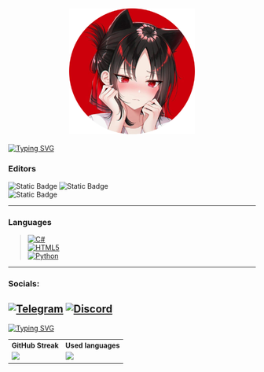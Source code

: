 <h3 align="center"><img src="https://github.com/Mr0Shad0w/Mr0Shad0w/blob/main/assets/avatar.png" height="256"/></h3>

<a href="https://git.io/typing-svg"><img src="https://readme-typing-svg.demolab.com?font=Fira+Code&size=42&pause=1000&color=BD0000&center=true&vCenter=true&random=false&lines=Hi+Coders!_" alt="Typing SVG" /></a>

### Editors
<img alt="Static Badge" src="https://img.shields.io/badge/Visual%20Studio-visual%20studio?style=for-the-badge&logo=visual-studio&logoColor=white&color=5C2D91&cacheSeconds=https%3A%2F%2Fvisualstudio.microsoft.com">
<img alt="Static Badge" src="https://img.shields.io/badge/Visual%20Studio%20Code-visual%20studio%20code?style=for-the-badge&logo=visual-studio-code&logoColor=white&color=0078d7&cacheSeconds=https%3A%2F%2Fcode.visualstudio.com"><br>
<img alt="Static Badge" src="https://img.shields.io/badge/PyCharm-pycharm?style=for-the-badge&logo=pycharm&logoColor=black&labelColor=green&color=black&cacheSeconds=https%3A%2F%2Fwww.jetbrains.com">

---

### Languages
> [![C#](https://img.shields.io/badge/c%23-%23239120.svg?style=for-the-badge&logo=c-sharp&logoColor=white)](https://dotnet.microsoft.com/en-us/download/dotnet)\
> [![HTML5](https://img.shields.io/badge/html5-%23E34F26.svg?style=for-the-badge&logo=html5&logoColor=white)](https://ru.wikipedia.org/wiki/HTML)\
> [![Python](https://img.shields.io/badge/python-3670A0?style=for-the-badge&logo=python&logoColor=ffdd54)](https://www.python.org)
---

### Socials:
[![Telegram](https://img.shields.io/badge/-Telegram-090909?style=for-the-badge&logo=telegram&logoColor=27A0D9)](https://t.me/Mr0Shad0w)
[![Discord](https://img.shields.io/badge/-Discord-090909?style=for-the-badge&logo=Discord)](https://discord.com/users/482498541345046538)
---


<a href="https://git.io/typing-svg"><img src="https://readme-typing-svg.demolab.com?font=Fira+Code&size=42&pause=1000&color=BD0000&center=true&vCenter=true&random=false&lines=My+Stats_" alt="Typing SVG" /></a>

<table>
    <center>
    <tr>
        <th>GitHub Streak</th>
        <th>Used languages</th>
    </tr>
    <tr>
        <td>
        <picture>
            <source
                srcset="https://github-readme-streak-stats.herokuapp.com?user=Mr0Shad0w&theme=shadow-red&hide_border=false&date_format=j%20M%5B%20Y%5D&mode=weekly"
                media="(prefers-color-scheme: dark)"
            />
            <source
                srcset="https://github-readme-stats.vercel.app/api?username=anuraghazra&show_icons=true"
                media="(prefers-color-scheme: light), (prefers-color-scheme: no-preference)"
            />
            <img src="https://github-readme-stats.vercel.app/api?username=anuraghazra&show_icons=true" />
        </picture>
    <td>
        <picture>
            <source
                srcset="https://github-readme-stats.vercel.app/api?username=Mr0Shad0w&show_icons=true&theme=shadow_red"
                media="(prefers-color-scheme: dark)"
            />
            <source
                srcset="https://github-readme-stats.vercel.app/api?username=anuraghazra&show_icons=true"
                media="(prefers-color-scheme: light), (prefers-color-scheme: no-preference)"
            />
            <img src="https://github-readme-stats.vercel.app/api?username=anuraghazra&show_icons=true" />
        </picture>
</table>
<!-- It's work XD -->
